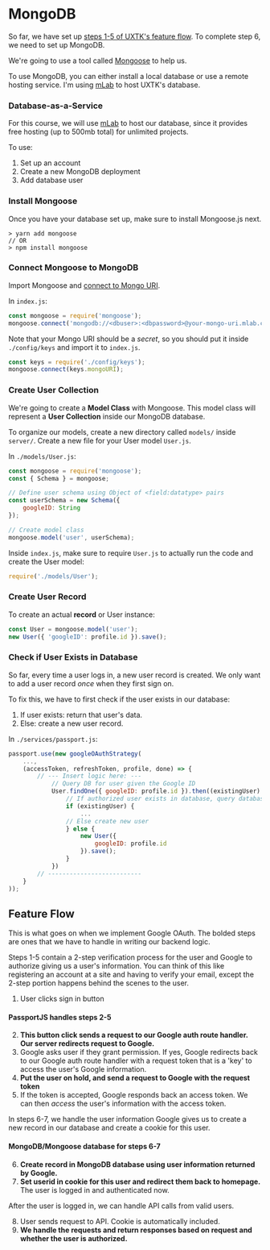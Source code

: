 # MongoDB

So far, we have set up [steps 1-5 of UXTK's feature flow](#feature-flow). To complete step 6, we need to set up MongoDB. 

We're going to use a tool called [Mongoose](http://mongoosejs.com/docs/) to help us.

To use MongoDB, you can either install a local database or use a remote hosting service. I'm using [mLab](https://mlab.com/) to host UXTK's database. 

### Database-as-a-Service
For this course, we will use [mLab](https://mlab.com/) to host our database, since it provides free hosting (up to 500mb total) for unlimited projects.

To use:
1. Set up an account 
4. Create a new MongoDB deployment
3. Add database user

### Install Mongoose
Once you have your database set up, make sure to install Mongoose.js next.
```
> yarn add mongoose 
// OR
> npm install mongoose
``` 

### Connect Mongoose to MongoDB
Import Mongoose and [connect to Mongo URI](https://docs.mlab.com/connecting/#connect-string).

In `index.js`:
```js
const mongoose = require('mongoose');
mongoose.connect('mongodb://<dbuser>:<dbpassword>@your-mongo-uri.mlab.com')
```

Note that your Mongo URI should be a *secret*, so you should put it inside `./config/keys` and import it to `index.js`.
```js
const keys = require('./config/keys');
mongoose.connect(keys.mongoURI);
```

### Create User Collection
We're going to create a **Model Class** with Mongoose. This model class will represent a **User Collection** inside our MongoDB database.

To organize our models, create a new directory called `models/` inside `server/`. Create a new file for your User model `User.js`.

In `./models/User.js`:
```js
const mongoose = require('mongoose');
const { Schema } = mongoose;

// Define user schema using Object of <field:datatype> pairs
const userSchema = new Schema({
	googleID: String
});

// Create model class
mongoose.model('user', userSchema);
```

Inside `index.js`, make sure to require `User.js` to actually run the code and create the User model:
```js
require('./models/User');
```

### Create User Record
To create an actual **record** or User instance:
```js
const User = mongoose.model('user');
new User({ 'googleID': profile.id }).save();
```

### Check if User Exists in Database 
So far, every time a user logs in, a new user record is created. We only want to add a user record *once* when they first sign on. 

To fix this, we have to first check if the user exists in our database:

1. If user exists: return that user's data.
2. Else: create a new user record.

In `./services/passport.js`:
```js
passport.use(new googleOAuthStrategy(
	...,
	(accessToken, refreshToken, profile, done) => {
		// --- Insert logic here: ---
			// Query DB for user given the Google ID
			User.findOne({ googleID: profile.id }).then((existingUser) => {
				// If authorized user exists in database, query database for user's info
				if (existingUser) {
					...
				// Else create new user
				} else { 
					new User({
						googleID: profile.id
					}).save();
				}
			})		
		// --------------------------
	}
));
```

## Feature Flow
This is what goes on when we implement Google OAuth.
The bolded steps are ones that we have to handle in writing our backend logic.

Steps 1-5 contain a 2-step verification process for the user and Google to authorize giving us a user's information. You can think of this like registering an account at a site and having to verify your email, except the 2-step portion happens behind the scenes to the user. 

1. User clicks sign in button

#### PassportJS handles steps 2-5
2. **This button click sends a request to our Google auth route handler. Our server redirects request to Google.**
3. Google asks user if they grant permission. If yes, Google redirects back to our Google auth route handler with a request token that is a 'key' to access the user's Google information.
4. **Put the user on hold, and send a request to Google with the request token**
5. If the token is accepted, Google responds back an access token. We can then *access* the user's information with the access token.

In steps 6-7, we handle the user information Google gives us to create a new record in our database and create a cookie for this user.

#### MongoDB/Mongoose database for steps 6-7
6. **Create record in MongoDB database using user information returned by Google.**
7. **Set userid in cookie for this user and redirect them back to homepage.** The user is logged in and authenticated now.

After the user is logged in, we can handle API calls from valid users.

8. User sends request to API. Cookie is automatically included.
9. **We handle the requests and return responses based on request and whether the user is authorized.**

